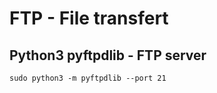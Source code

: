 # FTP - File transfert

## Python3 pyftpdlib - FTP server
```
sudo python3 -m pyftpdlib --port 21
```


